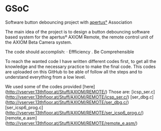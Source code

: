 # GSoC
Software button debouncing project with [apertus°](https://www.apertus.org/) Association

The main idea of the project is to design a button debouncing software based system for the apertusº AXIOM Remote, the remote control unit of the AXIOM Beta Camera system.

The code should accomplish:
· Effficiency
. Be Comprehensible


To reach the wanted code I have written different codes first, to get all the knowledge and the necessary practice to make the final code.
This codes are uploaded on this GitHub to be able of follow all the steps and to understand everything from a low level.

We used some of the codes provided [here] (http://vserver.13thfloor.at/Stuff/AXIOM/REMOTE/)
Those are: [icsp_ser.c] (http://vserver.13thfloor.at/Stuff/AXIOM/REMOTE/icsp_ser.c/)
           [ser_dbg.c] (http://vserver.13thfloor.at/Stuff/AXIOM/REMOTE/ser_dbg.c/)
           [ser_icsp6_prog.c] (http://vserver.13thfloor.at/Stuff/AXIOM/REMOTE/ser_icsp6_prog.c/)
           [remote_e.asm] (http://vserver.13thfloor.at/Stuff/AXIOM/REMOTE/remote_e.asm/)
